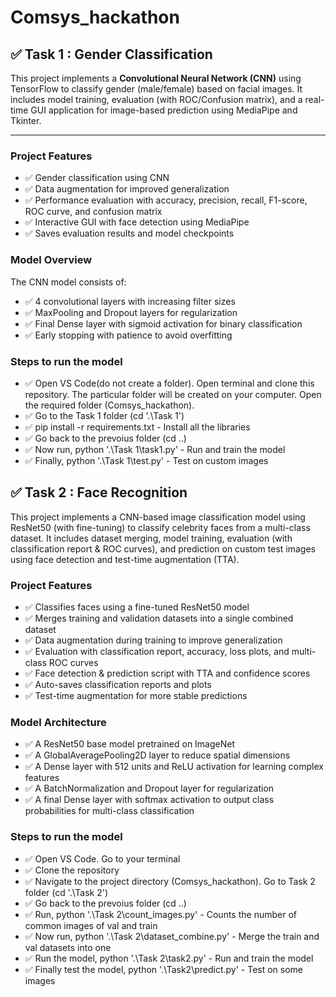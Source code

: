 # Comsys_hackathon

## ✅ Task 1 : Gender Classification

This project implements a **Convolutional Neural Network (CNN)** using TensorFlow to classify gender (male/female) based on facial images. It includes model training, evaluation (with ROC/Confusion matrix), and a real-time GUI application for image-based prediction using MediaPipe and Tkinter.

---

### Project Features

- ✅ Gender classification using CNN
- ✅ Data augmentation for improved generalization
- ✅ Performance evaluation with accuracy, precision, recall, F1-score, ROC curve, and confusion matrix
- ✅ Interactive GUI with face detection using MediaPipe
- ✅ Saves evaluation results and model checkpoints


### Model Overview

The CNN model consists of:
- ✅ 4 convolutional layers with increasing filter sizes
- ✅ MaxPooling and Dropout layers for regularization
- ✅ Final Dense layer with sigmoid activation for binary classification
- ✅ Early stopping with patience to avoid overfitting

### Steps to run the model

- ✅ Open VS Code(do not create a folder). Open terminal and clone this repository. The particular folder will be created on your computer. Open the required folder (Comsys_hackathon).
- ✅ Go to the Task 1 folder (cd '.\Task 1\')
- ✅ pip install -r requirements.txt - Install all the libraries
- ✅ Go back to the prevoius folder (cd ..)
- ✅ Now run, python '.\Task 1\task1.py' - Run and train the model
- ✅ Finally, python '.\Task 1\test.py' - Test on custom images


## ✅ Task 2 : Face Recognition

This project implements a CNN-based image classification model using ResNet50 (with fine-tuning) to classify celebrity faces from a multi-class dataset. It includes dataset merging, model training, evaluation (with classification report & ROC curves), and prediction on custom test images using face detection and test-time augmentation (TTA).

### Project Features

- ✅ Classifies faces using a fine-tuned ResNet50 model
- ✅ Merges training and validation datasets into a single combined dataset
- ✅ Data augmentation during training to improve generalization
- ✅ Evaluation with classification report, accuracy, loss plots, and multi-class ROC curves
- ✅ Face detection & prediction script with TTA and confidence scores
- ✅ Auto-saves classification reports and plots
- ✅ Test-time augmentation for more stable predictions

### Model Architecture

- ✅ A ResNet50 base model pretrained on ImageNet 
- ✅ A GlobalAveragePooling2D layer to reduce spatial dimensions
- ✅ A Dense layer with 512 units and ReLU activation for learning complex features
- ✅ A BatchNormalization and Dropout layer for regularization
- ✅ A final Dense layer with softmax activation to output class probabilities for multi-class classification

### Steps to run the model

- ✅ Open VS Code. Go to your terminal
- ✅ Clone the repository
- ✅ Navigate to the project directory (Comsys_hackathon). Go to Task 2 folder (cd '.\Task 2\')
- ✅ Go back to the prevoius folder (cd ..)
- ✅ Run, python '.\Task 2\count_images.py' - Counts the number of common images of val and train
- ✅ Now run, python '.\Task 2\dataset_combine.py' - Merge the train and val datasets into one
- ✅ Run the model, python '.\Task 2\task2.py' - Run and train the model
- ✅ Finally test the model, python '.\Task2\predict.py' - Test on some images


